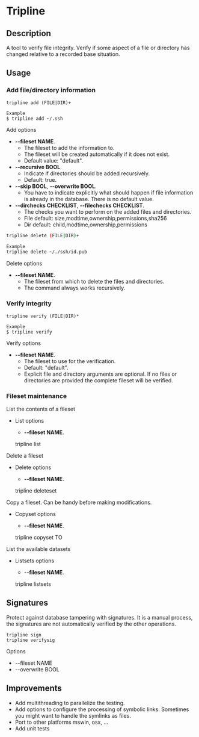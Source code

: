 # Tripline
## Description

A tool to verify file integrity. Verify if some aspect of a file or directory has changed relative to a recorded base situation.

## Usage
### Add file/directory information

```
tripline add (FILE|DIR)+
    
Example
$ tripline add ~/.ssh
```
    
Add options
* **--fileset NAME**. 
   * The fileset to add the information to. 
   * The fileset will be created automatically if it does not exist.
   * Default value: "default".
* **--recursive BOOL**. 
   * Indicate if directories should be added recursively. 
   * Default: true.
* **--skip BOOL**, **--overwrite BOOL**. 
   * You have to indicate explicitly what should happen if file information is already in the database. There is no default value.
* **--dirchecks CHECKLIST**, **--filechecks CHECKLIST**. 
   * The checks you want to perform on the added files and directories.
   * File default: size,modtime,ownership,permissions,sha256
   * Dir default: child,modtime,ownership,permissions


```bash
tripline delete (FILE|DIR)+

Example
tripline delete ~/./ssh/id.pub
```

Delete options
* **--fileset NAME**. 
   * The fileset from which to delete the files and directories.
   * The command always works recursively.

### Verify integrity

    tripline verify (FILE|DIR)*
    
    Example
    $ tripline verify

    
Verify options
* **--fileset NAME**. 
   * The fileset to use for the verification. 
   * Default: "default".    
   * Explicit file and directory arguments are optional. If no files or directories are provided the complete fileset will be verified.

### Fileset maintenance

List the contents of a fileset
* List options
    * **--fileset NAME**.
    

    tripline list

  
Delete a fileset
* Delete options
    * **--fileset NAME**.


    tripline deleteset


Copy a fileset. Can be handy before making modifications.
* Copyset options
    * **--fileset NAME**.


    tripline copyset TO


List the available datasets
* Listsets options
    * **--fileset NAME**.


    tripline listsets

## Signatures

Protect against database tampering with signatures. It is a manual process, the signatures are not automatically 
verified by the other operations. 

    tripline sign
    tripline verifysig

Options
* --fileset NAME
* --overwrite BOOL


## Improvements

* Add multithreading to parallelize the testing.
* Add options to configure the processing of symbolic links. Sometimes you might want to handle the symlinks as files.
* Port to other platforms mswin, osx, ...
* Add unit tests
